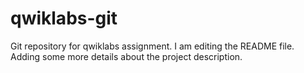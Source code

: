 # qwiklabs-git
Git repository for qwiklabs assignment.
I am editing the README file. Adding some more details about the project description.
